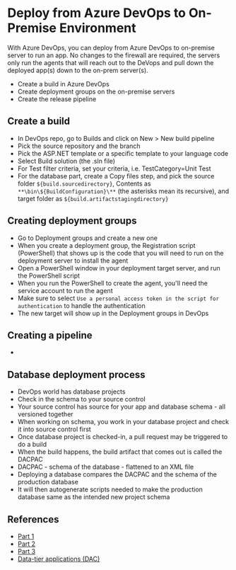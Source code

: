 # Deploy from Azure DevOps to On-Premise Environment

With Azure DevOps, you can deploy from Azure DevOps to on-premise server to run an app.  No changes to the firewall are required, the servers only run the agents that will reach out to the DeVops and pull down the deployed app(s) down to the on-prem server(s).

- Create a build in Azure DevOps
- Create deployment groups on the on-premise servers
- Create the release pipeline

## Create a build

- In DevOps repo, go to Builds and click on New > New build pipeline
- Pick the source repository and the branch
- Pick the ASP.NET template or a specific template to your language code
- Select Build solution (the .sln file)
- For Test filter criteria, set your criteria, i.e. TestCategory=Unit Test
- For the database part, create a Copy files step, and pick the source folder ``${build.sourcedirectory}``, Contents as ``**\bin\${BuildConfiguration}\**`` (the asterisks mean its recursive), and target folder as ``${build.artifactstagingdirectory}``


## Creating deployment groups

- Go to Deployment groups and create a new one
- When you create a deployment group, the Registration script (PowerShell) that shows up is the code that you will need to run on the deployment server to install the agent
- Open a PowerShell window in your deployment target server, and run the PowerShell script
- When you run the PowerShell to create the agent, you'll need the service account to run the agent
- Make sure to select ``Use a personal access token in the script for authentication`` to handle the authentication
- The new target will show up in the Deployment groups in DevOps


## Creating a pipeline

- 

## Database deployment process

- DevOps world has database projects
- Check in the schema to your source control
- Your source control has source for your app and database schema - all versioned together
- When working on schema, you work in your database project and check it into source control first
- Once database project is checked-in, a pull request may be triggered to do a build
- When the build happens, the build artifact that comes out is called the DACPAC
- DACPAC - schema of the database - flattened to an XML file
- Deploying a database compares the DACPAC and the schema of the production database
- It will then autogenerate scripts needed to make the production database same as the intended new project schema

## References

- <a href="https://www.youtube.com/watch?v=_sUf0wqJYXo" target="window">Part 1</a>
- <a href="https://www.youtube.com/watch?v=58UfRxxAWhE" target="window">Part 2</a>
- <a href="https://www.youtube.com/watch?v=S90pG8zDlEA" target="window">Part 3</a>
- <a href="https://learn.microsoft.com/en-us/sql/relational-databases/data-tier-applications/data-tier-applications?view=sql-server-ver16">Data-tier applications (DAC)</a>
